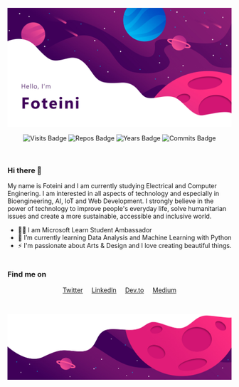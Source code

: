 ![Profile Header Image](https://raw.githubusercontent.com/sfoteini/sfoteini/master/images/githubReadMe.jpg)
<br>

<p align="center">
  <img src="https://badges.pufler.dev/visits/sfoteini/sfoteini?color=0190df" alt="Visits Badge">
  <img src="https://badges.pufler.dev/repos/sfoteini?color=0190df" alt="Repos Badge">
  <img src="https://badges.pufler.dev/years/sfoteini?color=0190df" alt="Years Badge">
  <img src="https://badges.pufler.dev/commits/yearly/sfoteini?color=0190df" alt="Commits Badge">
</p>

<br>

### Hi there 👋

My name is Foteini and I am currently studying Electrical and Computer Enginering. I am interested in all aspects of technology and especially in Bioengineering, AI, IoT and Web Development. I strongly believe in the power of technology to improve people's everyday life, solve humanitarian issues and create a more sustainable, accessible and inclusive world.
<br>
- 👩‍🎓 I am Microsoft Learn Student Ambassador
- 🌱 I’m currently learning Data Analysis and Machine Learning with Python
- ⚡ I'm passionate about Arts & Design and I love creating beautiful things.
<br><br>

### Find me on
<p align="center" distribute="center">
  <a href="https://twitter.com/ClairSavvidou">Twitter</a>&nbsp;&nbsp;&nbsp;&nbsp; <a href="https://www.linkedin.com/in/foteini-savvidou">LinkedIn</a>&nbsp;&nbsp;&nbsp;&nbsp; <a href="https://dev.to/sfoteini">Dev.to</a>&nbsp;&nbsp;&nbsp;&nbsp; <a href="https://medium.com/@foteinisavvidou">Medium</a>
</p>
<br>

![Profile Footer Image](https://raw.githubusercontent.com/sfoteini/sfoteini/master/images/githubReadMeFooter.jpg)
